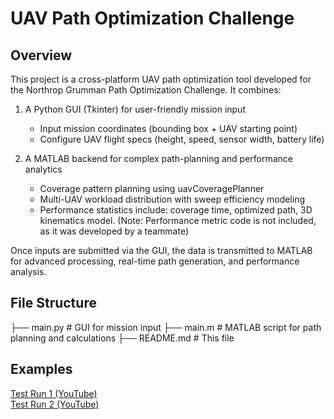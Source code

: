 #  UAV Path Optimization Challenge 
## Overview

This project is a cross-platform UAV path optimization tool developed for the Northrop Grumman Path Optimization Challenge. It combines:
1. A Python GUI (Tkinter) for user-friendly mission input
   - Input mission coordinates (bounding box + UAV starting point)
   - Configure UAV flight specs (height, speed, sensor width, battery life)

2. A MATLAB backend for complex path-planning and performance analytics
   - Coverage pattern planning using uavCoveragePlanner
   - Multi-UAV workload distribution with sweep efficiency modeling
   - Performance statistics include: coverage time, optimized path, 3D kinematics model. (Note: Performance metric code is not included, as it was developed by a teammate)

Once inputs are submitted via the GUI, the data is transmitted to MATLAB for advanced processing, real-time path generation, and performance analysis.


##  File Structure
├── main.py # GUI for mission input
├── main.m # MATLAB script for path planning and calculations
├── README.md # This file

## Examples
[Test Run 1 (YouTube)](https://www.youtube.com/watch?v=bdUL_DCKCQI)  
[Test Run 2 (YouTube)](https://www.youtube.com/watch?v=2d4qDLctE7w)
